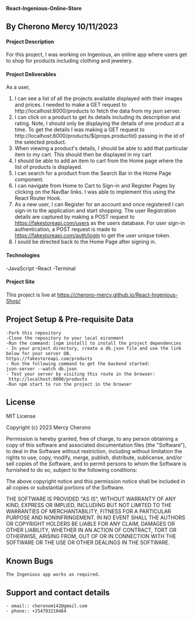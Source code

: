 #### React-Ingenious-Online-Store
## **By Cherono Mercy 10/11/2023**
#### Project Description
For this project, I was working on Ingenious, an online app where users get to shop for products including clothing and 
jewelery.
    
#### Project Deliverables
As a user,
1. I can see a list of all the projects available displayed with their images and prices.
I needed to make a GET request to http://localhost:8000/products to fetch the data from my json server.
2. I can click on a product to get its details including its description and rating.
Note, I should only be displaying the details of one product at a time.
To get the details I was making a GET request to http://localhost:8000/products/${props.productId} passing in the
id of the selected product.
3. When viewing a product's details, I should be able to add that particular item to my cart.
This should then be displayed in my cart
4. I should be able to add an item to cart from the Home page where the list of products is displayed.
5. I can search for a product from the Search Bar in the Home Page component.
6. I can navigate from Home to Cart to Sign-in and Register Pages by clicking on the NavBar links. 
I was able to implement this using the React Router Hook.
7. As a new user, I can Register for an account and once registered I can sign-in to the application and start shopping.
The user Registration details are captured by making  a POST request to https://fakestoreapi.com/users as the users database.
For user sign-in authentication, a POST request is made to https://fakestoreapi.com/auth/login to get the user unique token.
8. I sould be directed back to the Home Page after signing in.
   

#### Technologies
 -JavaScript
 -React
 -Terminal

 #### Project Site
 This project is live at https://cherono-mercy.github.io/React-Ingenious-Shop/


## Project Setup & Pre-requisite Data
    -Fork this repository
    -Clone the repository to your local eironment
    -Run the command: [npm install] to install the project dependencies
    - In your project directory, create a db.json file and use the link below for your server DB.
    https://fakestoreapi.com/products
    - Run the following command to get the backend started:
    json-server --watch db.json
    - Test your server by visiting this route in the browser:
     http://localhost:8000/products
    -Run npm start to run the project in the browser

  ## License 
  MIT License

Copyright (c) 2023 Mercy Cherono

Permission is hereby granted, free of charge, to any person obtaining a copy
of this software and associated documentation files (the "Software"), to deal
in the Software without restriction, including without limitation the rights
to use, copy, modify, merge, publish, distribute, sublicense, and/or sell
copies of the Software, and to permit persons to whom the Software is
furnished to do so, subject to the following conditions:

The above copyright notice and this permission notice shall be included in all
copies or substantial portions of the Software.

THE SOFTWARE IS PROVIDED "AS IS", WITHOUT WARRANTY OF ANY KIND, EXPRESS OR
IMPLIED, INCLUDING BUT NOT LIMITED TO THE WARRANTIES OF MERCHANTABILITY,
FITNESS FOR A PARTICULAR PURPOSE AND NONINFRINGEMENT. IN NO EVENT SHALL THE
AUTHORS OR COPYRIGHT HOLDERS BE LIABLE FOR ANY CLAIM, DAMAGES OR OTHER
LIABILITY, WHETHER IN AN ACTION OF CONTRACT, TORT OR OTHERWISE, ARISING FROM,
OUT OF OR IN CONNECTION WITH THE SOFTWARE OR THE USE OR OTHER DEALINGS IN THE
SOFTWARE.

## Known Bugs
    The Ingenious app works as required.

## Support and contact details
    - email:: cheronom142@gmail.com
    - phone:: +254703210464


